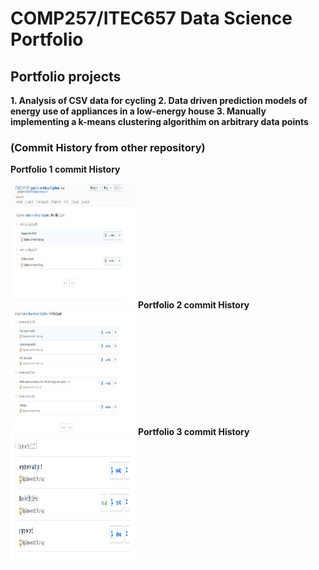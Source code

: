 COMP257/ITEC657 Data Science Portfolio 
===

<h2><b>Portfolio projects</b></h2>
<b>
1. Analysis of CSV data for cycling 
<n>2. Data driven prediction models of energy use of appliances in a low-energy house</n>
3. Manually implementing a k-means clustering algorithim on arbitrary data points
</b>

<h3>(Commit History from other repository)</h3>
<p><b> Portfolio 1 commit History </b></p>
<img src ="CommitHistory\portfolio1 history.JPG" style="width:200px;height:200px;">
<b> Portfolio 2 commit History </b>
<img src ="CommitHistory\portfolio2 history.JPG" style="width:200px;height:200px;">
<b> Portfolio 3 commit History </b>
<img src ="CommitHistory\port3.PNG" style="width:200px;height:200px;">
